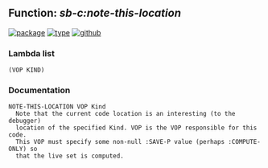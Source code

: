## Function: ***sb-c:note-this-location***
[![package](https://img.shields.io/badge/Package-SB--C-5f9ea0.svg?style=social&colorA=999999)](../) [![type](https://img.shields.io/badge/Type-Function-5f9ea0.svg?style=social&colorA=999999)](../#function) [![github](https://img.shields.io/badge/GitHub-View_the_source-5f9ea0.svg?style=social&colorA=999999&logo=github)](https://github.com/sbcl/sbcl/blob/master/src/compiler/late-vmdef.lisp/) 
### Lambda list
```
(VOP KIND)
```
### Documentation
```
NOTE-THIS-LOCATION VOP Kind
  Note that the current code location is an interesting (to the debugger)
  location of the specified Kind. VOP is the VOP responsible for this code.
  This VOP must specify some non-null :SAVE-P value (perhaps :COMPUTE-ONLY) so
  that the live set is computed.
```
